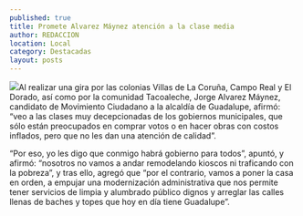 ```yaml
---
published: true
title: Promete Alvarez Máynez atención a la clase media
author: REDACCION
location: Local
category: Destacadas
layout: posts
---
```


![](http://i.imgur.com/XKHzWI1m.jpg)Al realizar una gira por las colonias Villas de La Coruña, Campo Real y El Dorado, así como por la comunidad Tacoaleche, Jorge Alvarez Máynez, candidato de Movimiento Ciudadano a la alcaldía de Guadalupe, afirmó: “veo a las clases muy decepcionadas de los gobiernos municipales, que sólo están preocupados en comprar votos o en hacer obras con costos inflados, pero que no les dan una atención de calidad”.

“Por eso, yo les digo que conmigo habrá gobierno para todos”, apuntó, y afirmó: “nosotros no vamos a andar remodelando kioscos ni traficando con la pobreza”, y tras ello, agregó que “por el contrario, vamos a poner la casa en orden, a empujar una modernización administrativa que nos permite tener servicios de limpia y alumbrado público dignos y arreglar las calles llenas de baches y topes que hoy en día tiene Guadalupe”.

